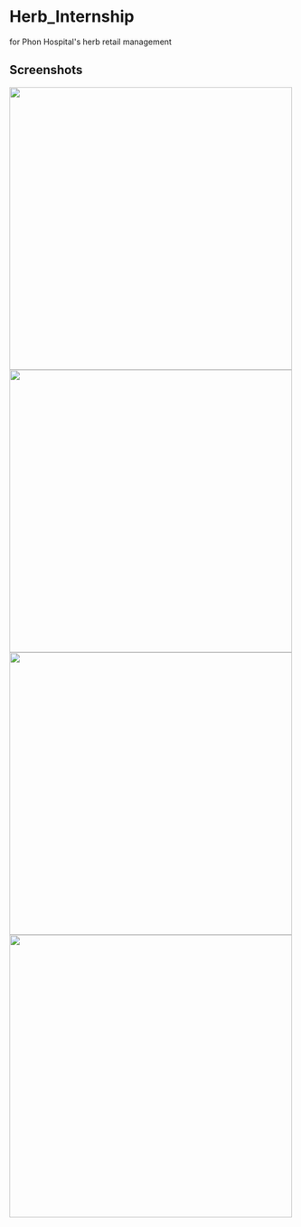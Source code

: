 # Herb_Internship
for Phon Hospital's herb retail management

## Screenshots
<img src="https://user-images.githubusercontent.com/44811853/91529431-7d1edd00-e933-11ea-89dd-7bb8ef28bae3.png" width="500">
<img src="https://user-images.githubusercontent.com/44811853/91529434-7ee8a080-e933-11ea-933b-4776ed68d7c4.png" width="500">
<img src="https://user-images.githubusercontent.com/44811853/91529441-8019cd80-e933-11ea-88a9-4829401922f8.png" width="500">
<img src="https://user-images.githubusercontent.com/44811853/91529443-814afa80-e933-11ea-8d4a-260a5a6d639a.png" width="500">
